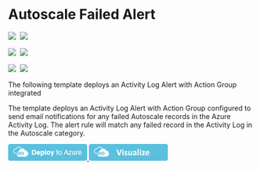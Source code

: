 # Autoscale Failed Alert

<IMG SRC="https://azurequickstartsservice.blob.core.windows.net/badges/monitor-autoscale-failed-alert/PublicLastTestDate.svg" />&nbsp;
<IMG SRC="https://azurequickstartsservice.blob.core.windows.net/badges/monitor-autoscale-failed-alert/PublicDeployment.svg" />&nbsp;

<IMG SRC="https://azurequickstartsservice.blob.core.windows.net/badges/monitor-autoscale-failed-alert/FairfaxLastTestDate.svg" />&nbsp;
<IMG SRC="https://azurequickstartsservice.blob.core.windows.net/badges/monitor-autoscale-failed-alert/FairfaxDeployment.svg" />&nbsp;

<IMG SRC="https://azurequickstartsservice.blob.core.windows.net/badges/monitor-autoscale-failed-alert/BestPracticeResult.svg" />&nbsp;
<IMG SRC="https://azurequickstartsservice.blob.core.windows.net/badges/monitor-autoscale-failed-alert/CredScanResult.svg" />&nbsp;

The following template deploys an Activity Log Alert with Action Group integrated

The template deploys an Activity Log Alert with Action Group configured to send email notifications for any failed Autoscale records in the Azure Activity Log. The alert rule will match any failed record in the Activity Log in the Autoscale category.

<a href="https://portal.azure.com/#create/Microsoft.Template/uri/https%3a%2f%2fraw.githubusercontent.com%2fAzure%2fazure-quickstart-templates%2fmaster%2fmonitor-autoscale-failed-alert%2fazuredeploy.json" target="_blank">
    <img src="https://raw.githubusercontent.com/Azure/azure-quickstart-templates/master/1-CONTRIBUTION-GUIDE/images/deploytoazure.png"/>
</a>
<a href="http://armviz.io/#/?load=https%3a%2f%2fraw.githubusercontent.com%2fAzure%2fazure-quickstart-templates%2fmaster%2fmonitor-autoscale-failed-alert%2fazuredeploy.json" target="_blank">
    <img src="https://raw.githubusercontent.com/Azure/azure-quickstart-templates/master/1-CONTRIBUTION-GUIDE/images/visualizebutton.png"/>
</a>

